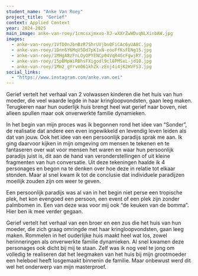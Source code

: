```yaml
---
student_name: "Anke Van Roey"
project_title: "Gerief"
context: Applied Context
year: 2024-2025
main_image: anke-van-roey/1cmcsxjmxvo-XJ-wXXrZwWDvqNLXinbAW.jpg
images:
  - anke-van-roey/1VfD0nJbnBzR7ShrUVjbu0FiCAc6yUA8C.jpg
  - anke-van-roey/1Dnn6Y6MqV5Dd7pK1xN-eooFfKsFENg15.jpg
  - anke-van-roey/1MHgA8zFnLOyOPYENCp04VqR4GcFgwjRY.jpg
  - anke-van-roey/15pBMpWiRBhsFXigodl9cl8PMSxL-jd10.jpg
  - anke-van-roey/1Mm2_gYrvm061khZk-zEnj4i4jK2HVFS3.jpg
social_links:
  - "https://www.instagram.com/anke.van.oei"
---
```

Gerief vertelt het verhaal van 2 volwassen kinderen die het huis van hun moeder, die veel waarde legde in haar kringloopvondsten, gaan leeg maken. Terugkeren naar hun ouderlijk huis brengt heel wat gerief naar boven, niet alleen spullen maar ook onverwerkte familie dynamieken.

In het begin van mijn proces was ik begonnen rond het idee van “Sonder”, de realisatie dat andere een even ingewikkeld en levendig leven leiden als dat van jouw. Ook het idee van een persoonlijk paradijs sprak me aan. Ik ging daarvoor kijken in mijn omgeving om mensen te tekenen en te fantaseren over wat voor mensen het waren en waar hun persoonlijk paradijs juist is, dit aan de hand van veronderstellingen of uit kleine fragmenten van hun conversatie. Uit deze tekeningen haalde ik 4 personages en begon na te denken over hoe deze in relatie tot elkaar stonden. Maar al snel kwam ik tot de conclusie dat individuele paradijzen moeilijk zouden zijn om weer te geven. 

Een persoonlijk paradijs was al van in het begin niet perse een tropische plek, het kon evengoed een persoon, een event of een plek zijn zonder palmbomen in. Een van deze was voor mij ook “de keuken van de bomma”. Hier ben ik mee verder gegaan.

Gerief vertelt het verhaal van een broer en een zus die het huis van hun moeder, die zich graag omringde met haar kringloopvondsten, gaan leeg maken. Rommelen in het ouderlijke huis maakt heel wat los, zowel herinneringen als onverwerkte familie dynamieken.
Al snel kwamen deze personages ook dicht bij mij te staan. Zelf was ik nog veel te jong om volledig te realiseren dat het leegmaken van het huis bij mijn grootmoeder een heleboel heeft losgemaakt binnenin de familie. Maar onbewust werd dit wel het onderwerp van mijn masterproef. 
